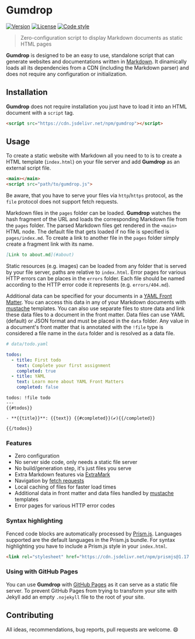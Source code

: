 # Gumdrop

[![Version][badge-version]](https://www.npmjs.com/package/gumdrop)
[![License][badge-license]](https://github.com/vimtaai/gumdrop/blob/master/LICENSE.md)
[![Code style][badge-style]](https://github.com/prettier/prettier)

> Zero-configuration script to display Markdown documents as static HTML pages

**Gumdrop** is designed to be an easy to use, standalone script that can generate websites and documentations written in [Markdown](https://daringfireball.net/projects/markdown/syntax). It dinamically loads all its dependencies from a CDN (including the Markdown parser) and does not require any configuration or initialization.

## Installation

**Gumdrop** does not require installation you just have to load it into an HTML document with a `script` tag.

```html
<script src="https://cdn.jsdelivr.net/npm/gumdrop"></script>
```

## Usage

To create a static website with Markdown all you need to to is to create a HTML template (`index.html`) on your file server and add **Gumdrop** as an external script file.

```html
<main></main>
<script src="path/to/gumdrop.js">
```

Be aware, that you have to serve your files via `http`/`https` protocol, as the `file` protocol does not support fetch requests.

Markdown files in the `pages` folder can be loaded. **Gumdrop** watches the hash fragment of the URL and loads the corresponding Markdown file from the `pages` folder. The parsed Markdown files get rendered in the `<main>` HTML node. The default file that gets loaded if no file is specified is `pages/index.md`. To create a link to another file in the `pages` folder simply create a fragment link with its name.

```md
[Link to about.md](#about)
```

Static resources (e.g. images) can be loaded from any folder that is served by your file server, paths are relative to `index.html`. Error pages for various HTTP errors can be places in the `errors` folder. Each file should be named according to the HTTP error code it represents (e.g. `errors/404.md`).

Additional data can be specified for your documents in a [YAML Front Matter](https://yaml.org/). You can access this data in any of your Markdown documents with [mustache](http://mustache.github.io/) templates. You can also use separate files to store data and link these data files to a document in the front matter. Data files can use YAML (default) or JSON format and must be placed in the `data` folder. Any value in a document's front matter that is annotated with the `!file` type is considered a file name in the `data` folder and is resolved as a data file.

```yaml
# data/todo.yaml

todos:
  - title: First todo
    text: Complete your first assignment
    completed: true
  - title: YAML
    text: Learn more about YAML Front Matters
    completed: false
```

```
todos: !file todo
---
{{#todos}}

- **{{title}}**: {{text}} {{#completed}}(✔){{/completed}}

{{/todos}}
```

### Features

- Zero configuration
- No server side code, only needs a static file server
- No build/generation step, it's just files you serve
- Extra Markdown features via [ExtraMark](https://github.com/vimtaai/extramark)
- Navigation by [fetch requests](https://developer.mozilla.org/en-US/docs/Web/API/Fetch_API)
- Local caching of files for faster load times
- Additional data in front matter and data files handled by [mustache](http://mustache.github.io/) templates
- Error pages for various HTTP error codes

### Syntax highlighting

Fenced code blocks are automatically processed by [Prism.js](https://prismjs.com/). Languages supported are the default languages in the Prism.js bundle. For syntax highlighting you have to include a Prism.js style in your `index.html`.

```html
<link rel="stylesheet" href="https://cdn.jsdelivr.net/npm/prismjs@1.17.1/themes/prism.css" />
```

### Using with GitHub Pages

You can use **Gumdrop** with [GitHub Pages](https://pages.github.com) as it can serve as a static file server. To prevent GitHub Pages from trying to transform your site with Jekyll add an empty `.nojekyll` file to the root of your site.

## Contributing

All ideas, recommendations, bug reports, pull requests are welcome. :smile:

[badge-version]: https://img.shields.io/npm/v/gumdrop.svg?style=flat-square
[badge-license]: https://img.shields.io/npm/l/gumdrop.svg?style=flat-square
[badge-style]: https://img.shields.io/badge/code_style-prettier-ff69b4.svg?style=flat-square
